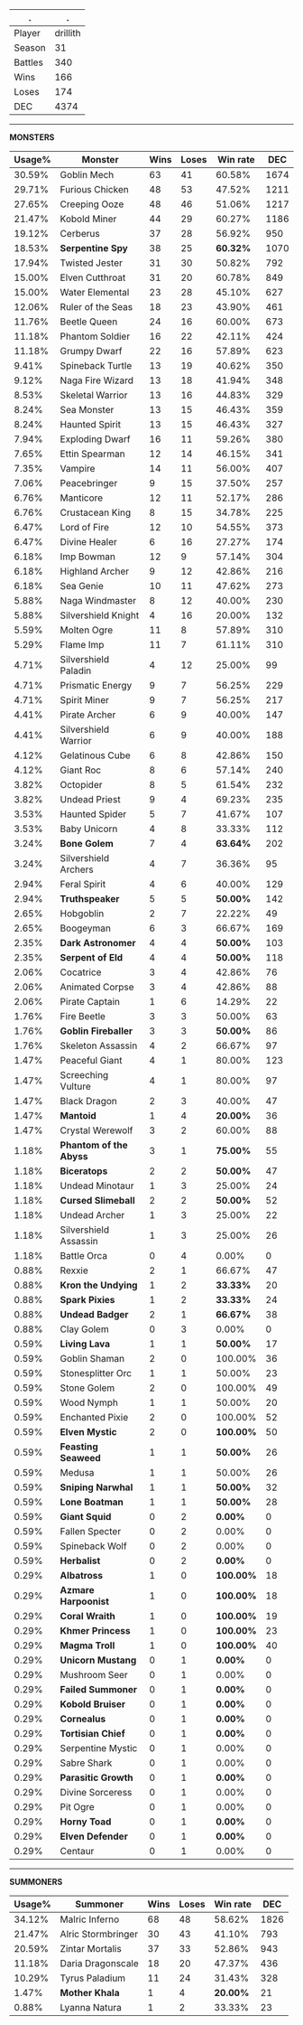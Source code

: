 .|.
|-|-
Player|drillith
Season|31
Battles|340
Wins|166
Loses|174
DEC|4374

---
**MONSTERS**

Usage%|Monster|Wins|Loses|Win rate|DEC|
-|-|-|-|-|-|
30.59%|Goblin Mech|63|41|60.58%|1674|
29.71%|Furious Chicken|48|53|47.52%|1211|
27.65%|Creeping Ooze|48|46|51.06%|1217|
21.47%|Kobold Miner|44|29|60.27%|1186|
19.12%|Cerberus|37|28|56.92%|950|
18.53%|**Serpentine Spy**|38|25|**60.32%**|1070|
17.94%|Twisted Jester|31|30|50.82%|792|
15.00%|Elven Cutthroat|31|20|60.78%|849|
15.00%|Water Elemental|23|28|45.10%|627|
12.06%|Ruler of the Seas|18|23|43.90%|461|
11.76%|Beetle Queen|24|16|60.00%|673|
11.18%|Phantom Soldier|16|22|42.11%|424|
11.18%|Grumpy Dwarf|22|16|57.89%|623|
9.41%|Spineback Turtle|13|19|40.62%|350|
9.12%|Naga Fire Wizard|13|18|41.94%|348|
8.53%|Skeletal Warrior|13|16|44.83%|329|
8.24%|Sea Monster|13|15|46.43%|359|
8.24%|Haunted Spirit|13|15|46.43%|327|
7.94%|Exploding Dwarf|16|11|59.26%|380|
7.65%|Ettin Spearman|12|14|46.15%|341|
7.35%|Vampire|14|11|56.00%|407|
7.06%|Peacebringer|9|15|37.50%|257|
6.76%|Manticore|12|11|52.17%|286|
6.76%|Crustacean King|8|15|34.78%|225|
6.47%|Lord of Fire|12|10|54.55%|373|
6.47%|Divine Healer|6|16|27.27%|174|
6.18%|Imp Bowman|12|9|57.14%|304|
6.18%|Highland Archer|9|12|42.86%|216|
6.18%|Sea Genie|10|11|47.62%|273|
5.88%|Naga Windmaster|8|12|40.00%|230|
5.88%|Silvershield Knight|4|16|20.00%|132|
5.59%|Molten Ogre|11|8|57.89%|310|
5.29%|Flame Imp|11|7|61.11%|310|
4.71%|Silvershield Paladin|4|12|25.00%|99|
4.71%|Prismatic Energy|9|7|56.25%|229|
4.71%|Spirit Miner|9|7|56.25%|217|
4.41%|Pirate Archer|6|9|40.00%|147|
4.41%|Silvershield Warrior|6|9|40.00%|188|
4.12%|Gelatinous Cube|6|8|42.86%|150|
4.12%|Giant Roc|8|6|57.14%|240|
3.82%|Octopider|8|5|61.54%|232|
3.82%|Undead Priest|9|4|69.23%|235|
3.53%|Haunted Spider|5|7|41.67%|107|
3.53%|Baby Unicorn|4|8|33.33%|112|
3.24%|**Bone Golem**|7|4|**63.64%**|202|
3.24%|Silvershield Archers|4|7|36.36%|95|
2.94%|Feral Spirit|4|6|40.00%|129|
2.94%|**Truthspeaker**|5|5|**50.00%**|142|
2.65%|Hobgoblin|2|7|22.22%|49|
2.65%|Boogeyman|6|3|66.67%|169|
2.35%|**Dark Astronomer**|4|4|**50.00%**|103|
2.35%|**Serpent of Eld**|4|4|**50.00%**|118|
2.06%|Cocatrice|3|4|42.86%|76|
2.06%|Animated Corpse|3|4|42.86%|88|
2.06%|Pirate Captain|1|6|14.29%|22|
1.76%|Fire Beetle|3|3|50.00%|63|
1.76%|**Goblin Fireballer**|3|3|**50.00%**|86|
1.76%|Skeleton Assassin|4|2|66.67%|97|
1.47%|Peaceful Giant|4|1|80.00%|123|
1.47%|Screeching Vulture|4|1|80.00%|97|
1.47%|Black Dragon|2|3|40.00%|47|
1.47%|**Mantoid**|1|4|**20.00%**|36|
1.47%|Crystal Werewolf|3|2|60.00%|88|
1.18%|**Phantom of the Abyss**|3|1|**75.00%**|55|
1.18%|**Biceratops**|2|2|**50.00%**|47|
1.18%|Undead Minotaur|1|3|25.00%|24|
1.18%|**Cursed Slimeball**|2|2|**50.00%**|52|
1.18%|Undead Archer|1|3|25.00%|22|
1.18%|Silvershield Assassin|1|3|25.00%|26|
1.18%|Battle Orca|0|4|0.00%|0|
0.88%|Rexxie|2|1|66.67%|47|
0.88%|**Kron the Undying**|1|2|**33.33%**|20|
0.88%|**Spark Pixies**|1|2|**33.33%**|24|
0.88%|**Undead Badger**|2|1|**66.67%**|38|
0.88%|Clay Golem|0|3|0.00%|0|
0.59%|**Living Lava**|1|1|**50.00%**|17|
0.59%|Goblin Shaman|2|0|100.00%|36|
0.59%|Stonesplitter Orc|1|1|50.00%|23|
0.59%|Stone Golem|2|0|100.00%|49|
0.59%|Wood Nymph|1|1|50.00%|20|
0.59%|Enchanted Pixie|2|0|100.00%|52|
0.59%|**Elven Mystic**|2|0|**100.00%**|50|
0.59%|**Feasting Seaweed**|1|1|**50.00%**|26|
0.59%|Medusa|1|1|50.00%|26|
0.59%|**Sniping Narwhal**|1|1|**50.00%**|32|
0.59%|**Lone Boatman**|1|1|**50.00%**|28|
0.59%|**Giant Squid**|0|2|**0.00%**|0|
0.59%|Fallen Specter|0|2|0.00%|0|
0.59%|Spineback Wolf|0|2|0.00%|0|
0.59%|**Herbalist**|0|2|**0.00%**|0|
0.29%|**Albatross**|1|0|**100.00%**|18|
0.29%|**Azmare Harpoonist**|1|0|**100.00%**|18|
0.29%|**Coral Wraith**|1|0|**100.00%**|19|
0.29%|**Khmer Princess**|1|0|**100.00%**|23|
0.29%|**Magma Troll**|1|0|**100.00%**|40|
0.29%|**Unicorn Mustang**|0|1|**0.00%**|0|
0.29%|Mushroom Seer|0|1|0.00%|0|
0.29%|**Failed Summoner**|0|1|**0.00%**|0|
0.29%|**Kobold Bruiser**|0|1|**0.00%**|0|
0.29%|**Cornealus**|0|1|**0.00%**|0|
0.29%|**Tortisian Chief**|0|1|**0.00%**|0|
0.29%|Serpentine Mystic|0|1|0.00%|0|
0.29%|Sabre Shark|0|1|0.00%|0|
0.29%|**Parasitic Growth**|0|1|**0.00%**|0|
0.29%|Divine Sorceress|0|1|0.00%|0|
0.29%|Pit Ogre|0|1|0.00%|0|
0.29%|**Horny Toad**|0|1|**0.00%**|0|
0.29%|**Elven Defender**|0|1|**0.00%**|0|
0.29%|Centaur|0|1|0.00%|0|

---
**SUMMONERS**

Usage%|Summoner|Wins|Loses|Win rate|DEC|
-|-|-|-|-|-|
34.12%|Malric Inferno|68|48|58.62%|1826|
21.47%|Alric Stormbringer|30|43|41.10%|793|
20.59%|Zintar Mortalis|37|33|52.86%|943|
11.18%|Daria Dragonscale|18|20|47.37%|436|
10.29%|Tyrus Paladium|11|24|31.43%|328|
1.47%|**Mother Khala**|1|4|**20.00%**|21|
0.88%|Lyanna Natura|1|2|33.33%|23|
